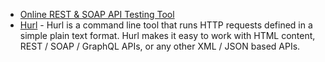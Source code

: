 - [Online REST & SOAP API Testing Tool](https://reqbin.com/)
- [Hurl](https://hurl.dev/) - Hurl is a command line tool that runs HTTP requests defined in a simple plain text format. Hurl makes it easy to work with HTML content, REST / SOAP / GraphQL APIs, or any other XML / JSON based APIs.
